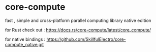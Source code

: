 # core-compute
fast , simple and cross-platform parallel computing library native edition



for Rust check out : 
https://docs.rs/core-compute/latest/core_compute/

for native bindings :
https://github.com/SkillfulElectro/core-compute_native.git
